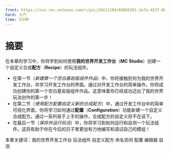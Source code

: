 ```yaml
---
front: https://nie.res.netease.com/r/pic/20211104/69055361-2e7a-452f-8b1a-f23e1262a03a.jpg
hard: 入门
time: 5分钟
---
```


# 摘要

在本章的学习中，你将学到如何使用**我的世界开发工作台**（**MC Studio**）创建一个自定义合成**配方**（**Recipe**）的玩法组件。

- 在第一节（*新建第一个空白基岩版组件作品*）中，你将接触到何为我的世界开发工作台，并学习开发工作台的界面。通过对开发工作台的简单操作，你将成功创建你的第一个空白基岩版组件作品。这意味着你已经成功迈出了我的世界玩法创作的第一步！
- 在第二节（*使用配方配置自定义新的合成配方*）中，通过开发工作台中的简单可视化界面，你将学习如何通过**配置**（**Configuration**）功能新建一个自定义合成配方。通过一系列易于上手的操作，合成配方的自定义将不在话下。
- 在最后一节（*保存并运行玩法*）中，你将学习到如何运行和自测一个玩法组件。这将有助于你在今后的日子里更加有力地编写和调试自己的模组！

本章关键词：我的世界开发工作台 玩法组件 自定义配方 命名空间 配置 编辑器 自测
